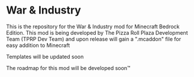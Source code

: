 # War & Industry
This is the repository for the War &amp; Industry mod for Minecraft Bedrock Edition.  This mod is being developed by The Pizza Roll Plaza Development Team (TPRP Dev Team) and upon release will gain a ".mcaddon" file for easy addition to Minecraft

Templates will be updated soon

The roadmap for this mod will be developed soon:tm:
